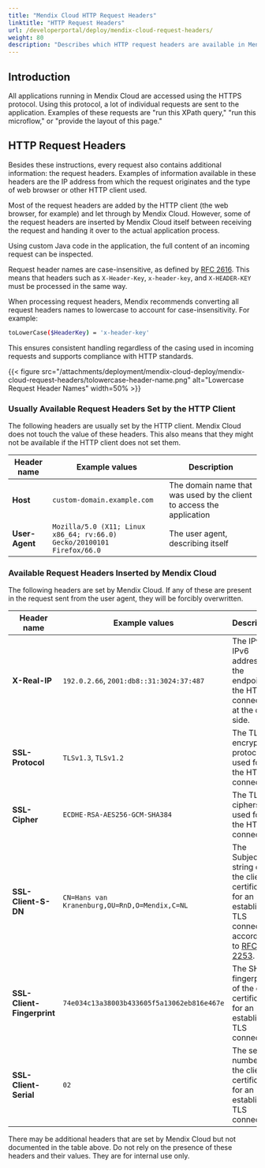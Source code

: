 ```yaml
---
title: "Mendix Cloud HTTP Request Headers"
linktitle: "HTTP Request Headers"
url: /developerportal/deploy/mendix-cloud-request-headers/
weight: 80
description: "Describes which HTTP request headers are available in Mendix Cloud."
---
```


## Introduction

All applications running in Mendix Cloud are accessed using the HTTPS protocol. Using this protocol, a lot of individual requests are sent to the application. Examples of these requests are "run this XPath query," "run this microflow," or "provide the layout of this page."

## HTTP Request Headers

Besides these instructions, every request also contains additional information: the request headers. Examples of information available in these headers are the IP address from which the request originates and the type of web browser or other HTTP client used.

Most of the request headers are added by the HTTP client (the web browser, for example) and let through by Mendix Cloud. However, some of the request headers are inserted by Mendix Cloud itself between receiving the request and handing it over to the actual application process.

Using custom Java code in the application, the full content of an incoming request can be inspected.

Request header names are case-insensitive, as defined by [RFC 2616](https://www.w3.org/Protocols/rfc2616/rfc2616-sec4.html#sec4.2). This means that headers such as `X-Header-Key`, `x-header-key`, and `X-HEADER-KEY` must be processed in the same way. 

When processing request headers, Mendix recommends converting all request headers names to lowercase to account for case-insensitivity. For example:

```bash
toLowerCase($HeaderKey) = 'x-header-key'
```

This ensures consistent handling regardless of the casing used in incoming requests and supports compliance with HTTP standards.

{{< figure src="/attachments/deployment/mendix-cloud-deploy/mendix-cloud-request-headers/tolowercase-header-name.png" alt="Lowercase Request Header Names" width=50%  >}}

### Usually Available Request Headers Set by the HTTP Client

The following headers are usually set by the HTTP client. Mendix Cloud does not touch the value of these headers. This also means that they might not be available if the HTTP client does not set them.

| Header name                                 | Example values                                             | Description |
| ------------------------------------------- | ------------------------------------------------------------ | ------------------------------------------------------------ |
| **Host**                                    | `custom-domain.example.com`                                  | The domain name that was used by the client to access the application |
| **User-Agent**                              | `Mozilla/5.0 (X11; Linux x86_64; rv:66.0) Gecko/20100101 Firefox/66.0` | The user agent, describing itself |

### Available Request Headers Inserted by Mendix Cloud

The following headers are set by Mendix Cloud. If any of these are present in the request sent from the user agent, they will be forcibly overwritten.

| Header name                                 | Example values                                             | Description
| ------------------------------------------- | ------------------------------------------------------------ | ------------------------------------------------------------ |
| **X-Real-IP**                               | `192.0.2.66`, `2001:db8::31:3024:37:487`                     | The IPv4 or IPv6 address of the endpoint of the HTTP connection at the client side. |
| **SSL-Protocol**                            | `TLSv1.3`, `TLSv1.2`                                         | The TLS encryption protocol used for the HTTPS connection. |
| **SSL-Cipher**                              | `ECDHE-RSA-AES256-GCM-SHA384`                                | The TLS ciphers used for the HTTPS connection. |
| **SSL-Client-S-DN**                         | `CN=Hans van Kranenburg,OU=RnD,O=Mendix,C=NL`                | The Subject DN string of the client certificate for an established TLS connection according to [RFC 2253](https://tools.ietf.org/html/rfc2253). |
| **SSL-Client-Fingerprint**                  | `74e034c13a38003b433605f5a13062eb816e467e`                   | The SHA1 fingerprint of the client certificate for an established TLS connection. |
| **SSL-Client-Serial**                       | `02`                                                         | The serial number of the client certificate for an established TLS connection. |

There may be additional headers that are set by Mendix Cloud but not documented in the table above. Do not rely on the presence of these headers and their values. They are for internal use only.

